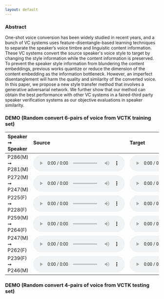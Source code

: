 ```yaml
---
layout: default
---
```


### Abstract
One-shot voice conversion has been widely studied in recent years, and a bunch of VC  systems uses feature-disentangle-based learning techniques to separate the speaker’s voice timbre and linguistic content information. These VC systems convert the source speaker's voice style to target by changing the style information while the content information is preserved.  To prevent the speaker style information from blundering the content embeddings, previous works quantize or reduce the dimension of the content embedding as the information bottleneck. However, an imperfect disentanglement will harm the quality and similarity of the converted voice. In this paper, we propose a new style transfer method that involves a generative adversarial network. We further show that our method can obtain the best performance with other VC systems in a faired-third party speaker verification systems as our objective evaluations in speaker similarity.

### DEMO (Random convert 6-pairs of voice from VCTK training set)

|**Speaker ➞ Speaker**| **Source** | **Target** | **Proposed**|**AutoVC**|**VQVC+**|**AGAIN-VC**|
|:---|       :--- |       :--- |          :--- |       :--- |     :--- |    :--- |       
|P286(M) ➞ P281(M)|<audio src="wav/source/p286.wav" controls preload></audio>|<audio src="wav/target/p281.wav" controls preload></audio>|<audio src="wav/asganvc/286_281.wav" controls preload></audio>|<audio src="wav/autovc/286_281.wav" controls preload></audio>|<audio src="wav/vqvc+/286_281.wav" controls preload></audio>|<audio src="wav/againvc/268_281.wav" controls preload></audio>|
|P272(M) ➞ P247(M)|<audio src="wav/source/p272.wav" controls preload></audio>|<audio src="wav/target/p247.wav" controls preload></audio>|<audio src="wav/asganvc/272_247.wav" controls preload></audio>|<audio src="wav/autovc/272_247.wav" controls preload></audio>|<audio src="wav/vqvc+/272_247.wav" controls preload></audio>|<audio src="wav/againvc/272_247.wav" controls preload></audio>|
|P225(F) ➞ P228(F)|<audio src="wav/source/p225.wav" controls preload></audio>|<audio src="wav/target/p228.wav" controls preload></audio>|<audio src="wav/asganvc/225_228.wav" controls preload></audio>|<audio src="wav/autovc/225_228.wav" controls preload></audio>|<audio src="wav/vqvc+/225_228.wav" controls preload></audio>|<audio src="wav/againvc/225_228.wav" controls preload></audio>|
|P259(M) ➞ P264(F)|<audio src="wav/source/p259.wav" controls preload></audio>|<audio src="wav/target/p264.wav" controls preload></audio>|<audio src="wav/asganvc/259_264.wav" controls preload></audio>|<audio src="wav/autovc/259_264.wav" controls preload></audio>|<audio src="wav/vqvc+/259_264.wav" controls preload></audio>|<audio src="wav/againvc/259_264.wav" controls preload></audio>|
|P247(M) ➞ P262(F)|<audio src="wav/source/p247.wav" controls preload></audio>|<audio src="wav/target/p262.wav" controls preload></audio>|<audio src="wav/asganvc/247_262.wav" controls preload></audio>|<audio src="wav/autovc/247_262.wav" controls preload></audio>|<audio src="wav/vqvc+/247_262.wav" controls preload></audio>|<audio src="wav/againvc/247_262.wav" controls preload></audio>|
|P239(F) ➞ P246(M)|<audio src="wav/source/p239.wav" controls preload></audio>|<audio src="wav/target/p246.wav" controls preload></audio>|<audio src="wav/asganvc/239_246.wav" controls preload></audio>|<audio src="wav/autovc/239_246.wav" controls preload></audio>|<audio src="wav/vqvc+/239_246.wav" controls preload></audio>|<audio src="wav/againvc/239_246.wav" controls preload></audio>|

### DEMO (Random convert 4-pairs of voice from VCTK testing set)
